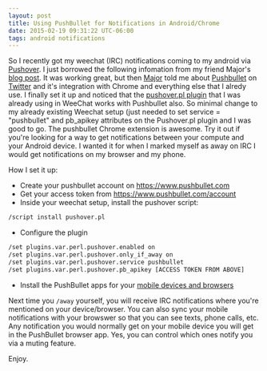 ```yaml
---
layout: post
title: Using PushBullet for Notifications in Android/Chrome
date: 2015-02-19 09:31:22 UTC-06:00
tags: android notifications
---
```


So I recently got my weechat (IRC) notifications coming to my android via [Pushover][1].  I just borrowed the following infomation from my friend Major's [blog post][5].  It was working great, but then [Major][2] told me about [Pushbullet][3] on [Twitter][6] and it's integration with Chrome and everything else that I alredy use.  I finally set it up and noticed that the [pushover.pl plugin][4] that I was already using in WeeChat works with Pushbullet also.  So minimal change to my already existing Weechat setup (just needed to set service = "pushbullet" and pb_apikey attributes on the Pushover.pl plugin and I was good to go.  The pushbullet Chrome extension is awesome.  Try it out if you're looking for a way to get notifications between your compute and your Android device.  I wanted it for when I marked myself as away on IRC I would get notifications on my browser and my phone.

How I set it up:

- Create your pushbullet account on https://www.pushbullet.com
- Get your access token from https://www.pushbullet.com/account
- Inside your weechat setup, install the pushover script:

```bash
/script install pushover.pl
```

- Configure the plugin

```bash
/set plugins.var.perl.pushover.enabled on
/set plugins.var.perl.pushover.only_if_away on
/set plugins.var.perl.pushover.service pushbullet
/set plugins.var.perl.pushover.pb_apikey [ACCESS TOKEN FROM ABOVE]
```

- Install the PushBullet apps for your [mobile devices and browsers][7]

Next time you `/away` yourself, you will receive IRC notifications where you're mentioned on your device/browser.  You can also sync your mobile notifications with your browswer so that you can see texts, phone calls, etc.  Any notification you would normally get on your mobile device you will get in the PushBullet browser app.  Yes, you can control which ones notify you via a muting feature.

Enjoy.

[1]: https://pushover.net
[2]: https://major.io
[3]: https://www.pushbullet.com
[4]: https://weechat.org/scripts/source/pushover.pl.html
[5]: https://major.io/2014/12/05/send-weechat-notifications-via-pushover/
[6]: https://twitter.com/jmeridth/status/556843348993253377
[7]: https://www.pushbullet.com/apps
